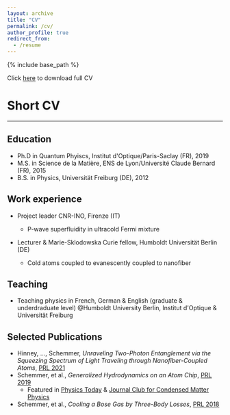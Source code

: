 ```yaml
---
layout: archive
title: "CV"
permalink: /cv/
author_profile: true
redirect_from:
  - /resume
---
```


{% include base_path %}

Click [here](https://github.com/MaxSchemmer/MaxSchemmer.github.io/tree/master/files/CV_MaximilianSchemmer.pdf) to download full CV


Short CV
======

----

Education
----
* Ph.D in Quantum Phyiscs, Institut d'Optique/Paris-Saclay (FR), 2019
* M.S. in Science de la Matière, ENS de Lyon/Université Claude Bernard (FR), 2015
* B.S. in Physics, Universität Freiburg (DE), 2012

Work experience
-----
* Project leader CNR-INO, Firenze (IT) 
  * P-wave superfluidity in ultracold Fermi mixture 


* Lecturer & Marie-Sklodowska Curie fellow, Humboldt Universität  Berlin (DE)
  * Cold atoms coupled to evanescently coupled to nanofiber 
   
Teaching
-----
* Teaching physics in French, German & English (graduate & underdraduate level) @Humboldt University Berlin, Institut d'Optique & Universität Freiburg
  
Selected Publications
-----
* Hinney, ..., Schemmer, *Unraveling Two-Photon Entanglement via the Squeezing Spectrum of Light Traveling through Nanofiber-Coupled Atoms*, [PRL 2021](https://journals.aps.org/prl/abstract/10.1103/PhysRevLett.127.123602)
* Schemmer, et al., *Generalized Hydrodynamics on an Atom Chip*, [PRL 2019](https://journals.aps.org/prl/abstract/10.1103/PhysRevLett.122.090601)
  * Featured in [Physics Today](https://pubs.aip.org/physicstoday/article/72/5/22/926149/The-hydrodynamics-of-a-quantum-fluidThe-behavior) & [Journal Club for Condensed Matter Physics](https://www.condmatjclub.org/?p=4462)
* Schemmer, et al., *Cooling a Bose Gas by Three-Body Losses*, [PRL 2018](https://journals.aps.org/prl/abstract/10.1103/PhysRevLett.121.200401)

